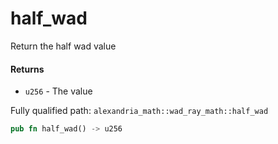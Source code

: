 # half_wad

Return the half wad value

#### Returns

- `u256` - The value

Fully qualified path: `alexandria_math::wad_ray_math::half_wad`

```rust
pub fn half_wad() -> u256
```

